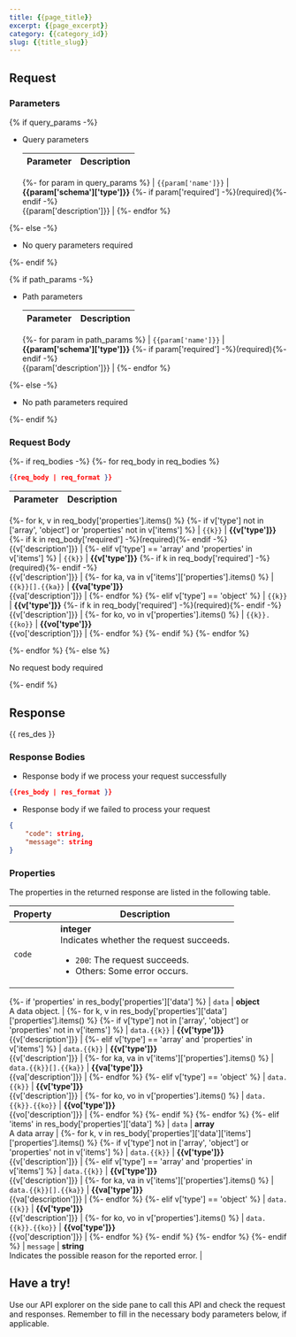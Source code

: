 ```yaml
---
title: {{page_title}}
excerpt: {{page_excerpt}}
category: {{category_id}}
slug: {{title_slug}}
---
```


## Request

### Parameters

{% if query_params -%}

- Query parameters

    | Parameter        | Description                                                                               |
    |------------------|-------------------------------------------------------------------------------------------|
    {%- for param in query_params %}
    | `{{param['name']}}`  | **{{param['schema']['type']}}** {%- if param['required'] -%}(required){%- endif -%}<br>{{param['description']}} |
    {%- endfor %}

{%- else -%}

- No query parameters required

{%- endif %}

{% if path_params -%}

- Path parameters

    | Parameter        | Description                                                                               |
    |------------------|-------------------------------------------------------------------------------------------|
    {%- for param in path_params %}
    | `{{param['name']}}`  | **{{param['schema']['type']}}** {%- if param['required'] -%}(required){%- endif -%}<br>{{param['description']}} |
    {%- endfor %}

{%- else -%}

- No path parameters required

{%- endif %}

### Request Body

{%- if req_bodies -%}
{%- for req_body in req_bodies %}

```json
{{req_body | req_format }}
```

| Parameter        | Description                                                                               |
|------------------|-------------------------------------------------------------------------------------------|
{%- for k, v in req_body['properties'].items() %}
{%- if v['type'] not in ['array', 'object'] or 'properties' not in v['items']  %}
| `{{k}}`  | **{{v['type']}}** {%- if k in req_body['required'] -%}(required){%- endif -%}<br>{{v['description']}} |
{%- elif v['type'] == 'array' and 'properties' in v['items'] %}
| `{{k}}`  | **{{v['type']}}** {%- if k in req_body['required'] -%}(required){%- endif -%}<br>{{v['description']}} |
{%- for ka, va in v['items']['properties'].items() %}
| `{{k}}[].{{ka}}`  | **{{va['type']}}**<br>{{va['description']}} |
{%- endfor %}
{%- elif v['type'] == 'object' %}
| `{{k}}`  | **{{v['type']}}** {%- if k in req_body['required'] -%}(required){%- endif -%}<br>{{v['description']}} |
{%- for ko, vo in v['properties'].items() %}
| `{{k}}.{{ko}}`  | **{{vo['type']}}**<br>{{vo['description']}} |
{%- endfor %}
{%- endif %}
{%- endfor %}


{%- endfor %}
{%- else %}

No request body required

{%- endif %}

## Response

{{ res_des }}

### Response Bodies

- Response body if we process your request successfully

```json
{{res_body | res_format }}
```

- Response body if we failed to process your request

```json
{
    "code": string,
    "message": string
}
```

### Properties

The properties in the returned response are listed in the following table.

| Property | Description                                                                                                                                 |
|----------|---------------------------------------------------------------------------------------------------------------------------------------------|
| `code`   | **integer**<br>Indicates whether the request succeeds.<br><ul><li>`200`: The request succeeds.</li><li>Others: Some error occurs.</li></ul> |
{%- if 'properties' in res_body['properties']['data'] %}
| `data`    | **object**<br>A data object. |
{%- for k, v in res_body['properties']['data']['properties'].items() %}
{%- if v['type'] not in ['array', 'object'] or 'properties' not in v['items'] %}
| `data.{{k}}`   | **{{v['type']}}**<br>{{v['description']}} |
{%- elif v['type'] == 'array' and 'properties' in v['items'] %}
| `data.{{k}}`   | **{{v['type']}}**<br>{{v['description']}} |
{%- for ka, va in v['items']['properties'].items() %}
| `data.{{k}}[].{{ka}}`   | **{{va['type']}}**<br>{{va['description']}} |
{%- endfor %}
{%- elif v['type'] == 'object' %}
| `data.{{k}}`   | **{{v['type']}}**<br>{{v['description']}} |
{%- for ko, vo in v['properties'].items() %}
| `data.{{k}}.{{ko}}`   | **{{vo['type']}}**<br>{{vo['description']}} |
{%- endfor %}
{%- endif %}
{%- endfor %}
{%- elif 'items' in res_body['properties']['data'] %}
| `data`  | **array**<br>A data array |
{%- for k, v in res_body['properties']['data']['items']['properties'].items() %}
{%- if v['type'] not in ['array', 'object'] or 'properties' not in v['items'] %}
| `data.{{k}}`   | **{{v['type']}}**<br>{{v['description']}} |
{%- elif v['type'] == 'array' and 'properties' in v['items'] %}
| `data.{{k}}`   | **{{v['type']}}**<br>{{v['description']}} |
{%- for ka, va in v['items']['properties'].items() %}
| `data.{{k}}[].{{ka}}`   | **{{va['type']}}**<br>{{va['description']}} |
{%- endfor %}
{%- elif v['type'] == 'object' %}
| `data.{{k}}`   | **{{v['type']}}**<br>{{v['description']}} |
{%- for ko, vo in v['properties'].items() %}
| `data.{{k}}.{{ko}}`   | **{{vo['type']}}**<br>{{vo['description']}} |
{%- endfor %}
{%- endif %}
{%- endfor %}
{%- endif %}
| `message`  | **string**<br>Indicates the possible reason for the reported error. |

## Have a try!

Use our API explorer on the side pane to call this API and check the request and responses. Remember to fill in the necessary body parameters below, if applicable.
